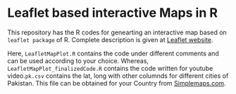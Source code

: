 # Leaflet based interactive Maps in R

This repository has the R codes for genearting an interactive map based on `leaflet package` of R. Complete description is given at [Leaflet website](https://rstudio.github.io/leaflet/).

Here, `LeafletMapPlot.R` contains the code under different comments and can be used according to your choice. Whereas, `LeafletMapPlot_finalizedCode.R` contains the code written for youtube video.`pk.csv` contains the lat, long with other columnds for different cities of Pakistan. This file can be obtained for your Country from [Simplemaps.com](https://simplemaps.com/data/world-cities).
